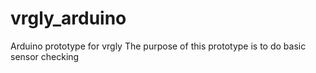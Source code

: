 # vrgly_arduino
Arduino prototype for vrgly
The purpose of this prototype is to do basic sensor checking
